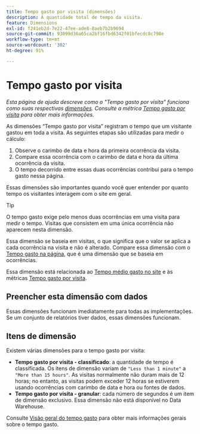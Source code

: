 ```yaml
---
title: Tempo gasto por visita (dimensões)
description: A quantidade total de tempo da visita.
feature: Dimensions
exl-id: f241eb2d-7e22-47ee-ade8-8aeb7b2b9694
source-git-commit: 93099d36a65ca2bf16fbd6342f01bfecdc8c798e
workflow-type: tm+mt
source-wordcount: '302'
ht-degree: 91%

---
```


# Tempo gasto por visita

*Esta página de ajuda descreve como o &quot;Tempo gasto por visita&quot; funciona como suas respectivas [dimensões](overview.md). Consulte a métrica [Tempo gasto por visita](../metrics/time-spent-per-visit.md) para obter mais informações.*

As dimensões “Tempo gasto por visita” registram o tempo que um visitante gastou em toda a visita. As seguintes etapas são utilizadas para medir o cálculo:

1. Observe o carimbo de data e hora da primeira ocorrência da visita.
2. Compare essa ocorrência com o carimbo de data e hora da última ocorrência da visita.
3. O tempo decorrido entre essas duas ocorrências contribui para o tempo gasto nessa página.

Essas dimensões são importantes quando você quer entender por quanto tempo os visitantes interagem com o site em geral.

>[!TIP]
>
>O tempo gasto exige pelo menos duas ocorrências em uma visita para medir o tempo. Visitas que consistem em uma única ocorrência não aparecem nesta dimensão.

Essa dimensão se baseia em visitas, o que significa que o valor se aplica a cada ocorrência na visita e não é alterado. Compare essa dimensão com o [Tempo gasto na página](time-spent-on-page.md), que é uma dimensão que se baseia em ocorrências.

Essa dimensão está relacionada ao [Tempo médio gasto no site](../metrics/average-time-on-site.md) e às métricas [Tempo gasto por visita](../metrics/time-spent-per-visit.md).

## Preencher esta dimensão com dados

Essas dimensões funcionam imediatamente para todas as implementações. Se um conjunto de relatórios tiver dados, essas dimensões funcionam.

## Itens de dimensão

Existem várias dimensões para o tempo gasto por visita:

* **Tempo gasto por visita - classificado**: a quantidade de tempo é classificada. Os itens de dimensão variam de `"Less than 1 minute"` a `"More than 15 hours"`. As visitas normalmente não duram mais de 12 horas; no entanto, as visitas podem exceder 12 horas se estiverem usando ocorrências com carimbo de data e hora ou fontes de dados.
* **Tempo gasto por visita - granular**: cada número de segundos é um item de dimensão exclusivo. Essa dimensão não está disponível no Data Warehouse.

Consulte [Visão geral do tempo gasto](../metrics/time-spent.md) para obter mais informações gerais sobre o tempo gasto.

